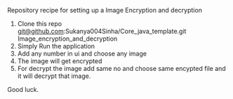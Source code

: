 Repository recipe for setting up a Image Encryption and decryption 

1. Clone this repo
git@github.com:Sukanya004Sinha/Core_java_template.git Image_encryption_and_decryption
2. Simply Run the application
3. Add any number in ui and choose any image 
4. The image will get encrypted
5. For decrypt the image add same no and choose same encypted file and it will decrypt that image.


Good luck. 

